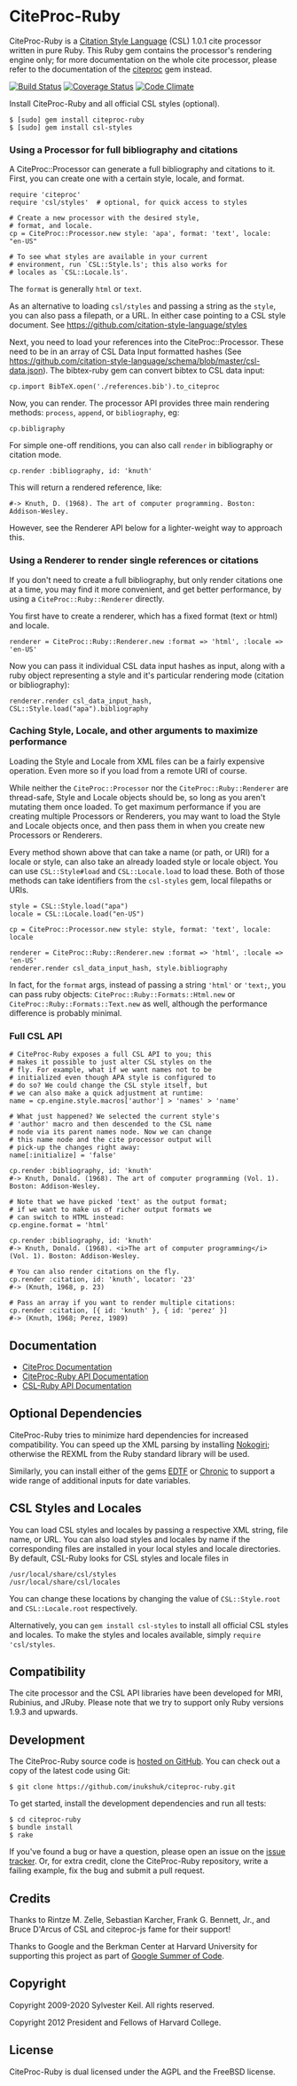 CiteProc-Ruby
=============
CiteProc-Ruby is a [Citation Style Language](http://citationstyles.org/) (CSL)
1.0.1 cite processor written in pure Ruby. This Ruby gem contains the
processor's rendering engine only; for more documentation on the whole
cite processor, please refer to the documentation of the
[citeproc](https://rubygems.org/gems/citeproc) gem instead.

[![Build Status](https://secure.travis-ci.org/inukshuk/citeproc-ruby.png)](http://travis-ci.org/inukshuk/citeproc-ruby)
[![Coverage Status](https://coveralls.io/repos/github/inukshuk/citeproc-ruby/badge.svg?branch=master)](https://coveralls.io/github/inukshuk/citeproc-ruby?branch=master)
[![Code Climate](https://codeclimate.com/github/inukshuk/citeproc-ruby/badges/gpa.svg)](https://codeclimate.com/github/inukshuk/citeproc-ruby)


Install CiteProc-Ruby and all official CSL styles (optional).

    $ [sudo] gem install citeproc-ruby
    $ [sudo] gem install csl-styles

### Using a Processor for full bibliography and citations

A CiteProc::Processor can generate a full bibliography and citations to it. First, you can create one with a certain style, locale, and format.

    require 'citeproc'
    require 'csl/styles'  # optional, for quick access to styles

    # Create a new processor with the desired style,
    # format, and locale.
    cp = CiteProc::Processor.new style: 'apa', format: 'text', locale: "en-US"

    # To see what styles are available in your current
    # environment, run `CSL::Style.ls'; this also works for
    # locales as `CSL::Locale.ls'.

The `format` is generally `html` or `text`.

As an alternative to loading `csl/styles` and passing a string as the `style`, you can also pass a filepath, or a URL. In either case pointing to a CSL style document. See https://github.com/citation-style-language/styles

Next, you need to load your references into the CiteProc::Processor. These need to be in an array of CSL Data Input formatted hashes (See https://github.com/citation-style-language/schema/blob/master/csl-data.json).  The bibtex-ruby gem can convert bibtex to CSL data input:

    cp.import BibTeX.open('./references.bib').to_citeproc

Now, you can render. The processor API provides three main rendering methods: `process`, `append`, or `bibliography`, eg:

    cp.bibligraphy

For simple one-off renditions, you can also call `render` in bibliography or citation mode.

    cp.render :bibliography, id: 'knuth'

This will return a rendered reference, like:

    #-> Knuth, D. (1968). The art of computer programming. Boston: Addison-Wesley.

However, see the Renderer API below for a lighter-weight way to approach this.

### Using a Renderer to render single references or citations

If you don't need to create a full bibliography, but only render citations one at a time, you may find it more convenient, and get better performance, by using a `CiteProc::Ruby::Renderer` directly.

You first have to create a renderer, which has a fixed format (text or html) and locale.

    renderer = CiteProc::Ruby::Renderer.new :format => 'html', :locale => 'en-US'

Now you can pass it individual CSL data input hashes as input, along with a ruby
object representing a style and it's particular rendering mode (citation or bibliography):

    renderer.render csl_data_input_hash, CSL::Style.load("apa").bibliography

### Caching Style, Locale, and other arguments to maximize performance

Loading the Style and Locale from XML files can be a fairly expensive operation. Even more so if you load from a remote URI of course.

While neither the `CiteProc::Processor` nor the `CiteProc::Ruby::Renderer` are thread-safe, Style and Locale objects should be, so long as you aren't mutating them once loaded. To get maximum performance if you are creating multiple Processors or Renderers, you may want to load the Style and Locale objects once, and then pass them in when you create new Processors or Renderers.

Every method shown above that can take a name (or path, or URI) for a locale or style, can also take an already loaded style or locale object.  You can use `CSL::Style#load` and `CSL::Locale.load` to load these.  Both of those methods can take identifiers from the `csl-styles` gem, local filepaths or URIs.

    style = CSL::Style.load("apa")
    locale = CSL::Locale.load("en-US")

    cp = CiteProc::Processor.new style: style, format: 'text', locale: locale

    renderer = CiteProc::Ruby::Renderer.new :format => 'html', :locale => 'en-US'
    renderer.render csl_data_input_hash, style.bibliography

In fact, for the `format` args, instead of passing a string `'html'` or `'text;`, you can pass ruby objects: `CiteProc::Ruby::Formats::Html.new` or `CiteProc::Ruby::Formats::Text.new` as well, although the performance difference is probably minimal.



### Full CSL API

    # CiteProc-Ruby exposes a full CSL API to you; this
    # makes it possible to just alter CSL styles on the
    # fly. For example, what if we want names not to be
    # initialized even though APA style is configured to
    # do so? We could change the CSL style itself, but
    # we can also make a quick adjustment at runtime:
    name = cp.engine.style.macros['author'] > 'names' > 'name'

    # What just happened? We selected the current style's
    # 'author' macro and then descended to the CSL name
    # node via its parent names node. Now we can change
    # this name node and the cite processor output will
    # pick-up the changes right away:
    name[:initialize] = 'false'

    cp.render :bibliography, id: 'knuth'
    #-> Knuth, Donald. (1968). The art of computer programming (Vol. 1). Boston: Addison-Wesley.

    # Note that we have picked 'text' as the output format;
    # if we want to make us of richer output formats we
    # can switch to HTML instead:
    cp.engine.format = 'html'

    cp.render :bibliography, id: 'knuth'
    #-> Knuth, Donald. (1968). <i>The art of computer programming</i> (Vol. 1). Boston: Addison-Wesley.

    # You can also render citations on the fly.
    cp.render :citation, id: 'knuth', locator: '23'
    #-> (Knuth, 1968, p. 23)
    
    # Pass an array if you want to render multiple citations:
    cp.render :citation, [{ id: 'knuth' }, { id: 'perez' }]
    #-> (Knuth, 1968; Perez, 1989)

Documentation
-------------
* [CiteProc Documentation](http://rubydoc.info/gems/citeproc/)
* [CiteProc-Ruby API Documentation](http://rubydoc.info/gems/citeproc-ruby/)
* [CSL-Ruby API Documentation](http://rubydoc.info/gems/csl/)

Optional Dependencies
---------------------
CiteProc-Ruby tries to minimize hard dependencies for increased compatibility.
You can speed up the XML parsing by installing
[Nokogiri](https://rubygems.org/gems/nokogiri); otherwise the REXML from the
Ruby standard library will be used.

Similarly, you can install either of the gems
[EDTF](https://rubygems.org/gems/edtf) or
[Chronic](https://rubygems.org/gems/chronic) to support a wide range of
additional inputs for date variables.

CSL Styles and Locales
----------------------
You can load CSL styles and locales by passing a respective XML string, file
name, or URL. You can also load styles and locales by name if the
corresponding files are installed in your local styles and locale directories.
By default, CSL-Ruby looks for CSL styles and locale files in

    /usr/local/share/csl/styles
    /usr/local/share/csl/locales

You can change these locations by changing the value of `CSL::Style.root` and
`CSL::Locale.root` respectively.

Alternatively, you can `gem install csl-styles` to install all official CSL
styles and locales. To make the styles and locales available, simply
`require 'csl/styles`.

Compatibility
-------------
The cite processor and the CSL API libraries have been developed for MRI,
Rubinius, and JRuby. Please note that we try to support only Ruby versions
1.9.3 and upwards.

Development
-----------
The CiteProc-Ruby source code is
[hosted on GitHub](https://github.com/inukshuk/citeproc-ruby).
You can check out a copy of the latest code using Git:

    $ git clone https://github.com/inukshuk/citeproc-ruby.git

To get started, install the development dependencies and run all tests:

    $ cd citeproc-ruby
    $ bundle install
    $ rake

If you've found a bug or have a question, please open an issue on the
[issue tracker](https://github.com/inukshuk/citeproc-ruby/issues).
Or, for extra credit, clone the CiteProc-Ruby repository, write a failing
example, fix the bug and submit a pull request.

Credits
-------
Thanks to Rintze M. Zelle, Sebastian Karcher, Frank G. Bennett, Jr.,
and Bruce D'Arcus of CSL and citeproc-js fame for their support!

Thanks to Google and the Berkman Center at Harvard University for supporting
this project as part of [Google Summer of Code](https://developers.google.com/open-source/soc/).

Copyright
---------
Copyright 2009-2020 Sylvester Keil. All rights reserved.

Copyright 2012 President and Fellows of Harvard College.

License
-------
CiteProc-Ruby is dual licensed under the AGPL and the FreeBSD license.
